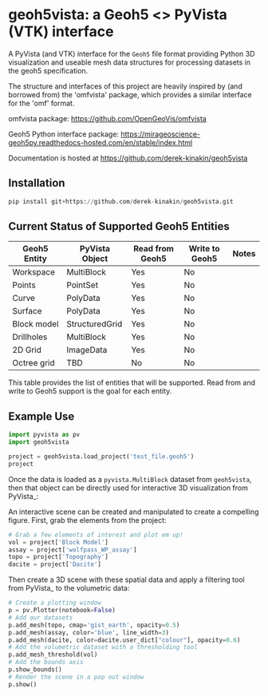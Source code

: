 geoh5vista: a Geoh5 <> PyVista (VTK) interface
===========================================

A PyVista (and VTK) interface for the `Geoh5` file format providing Python 3D visualization and useable mesh data structures for processing datasets in the geoh5 specification.

The structure and interfaces of this project are heavily inspired by (and borrowed from) the 'omfvista' package, which provides a similar interface for the 'omf' format.

omfvista package: <https://github.com/OpenGeoVis/omfvista>

Geoh5 Python interface package: <https://mirageoscience-geoh5py.readthedocs-hosted.com/en/stable/index.html>

Documentation is hosted at <https://github.com/derek-kinakin/geoh5vista>

Installation
------------

```python
pip install git+https://github.com/derek-kinakin/geoh5vista.git
```

Current Status of Supported Geoh5 Entities
-------------------

| Geoh5 Entity | PyVista Object | Read from Geoh5 | Write to Geoh5 | Notes |
| -------------|----------------|-----------------|----------------|-------|
| Workspace    | MultiBlock     | Yes             | No             |       |
| Points       | PointSet       | Yes             | No             |       |
| Curve        | PolyData       | Yes             | No             |       |
| Surface      | PolyData       | Yes             | No             |       |
| Block model  | StructuredGrid | Yes             | No             |       |
| Drillholes   | MultiBlock     | Yes             | No             |       |
| 2D Grid      | ImageData      | Yes             | No             |       |
| Octree grid  | TBD            | No              | No             |       |

This table provides the list of entities that will be supported. Read from and write
to Geoh5 support is the goal for each entity.

Example Use
-----------

```python
import pyvista as pv
import geoh5vista

project = geoh5vista.load_project('test_file.geoh5')
project
```

Once the data is loaded as a ``pyvista.MultiBlock`` dataset from ``geoh5vista``, then
that object can be directly used for interactive 3D visualization from PyVista_:

An interactive scene can be created and manipulated to create a compelling
figure. First, grab the elements from the project:

```python
# Grab a few elements of interest and plot em up!
vol = project['Block Model']
assay = project['wolfpass_WP_assay']
topo = project['Topography']
dacite = project['Dacite']
```

Then create a 3D scene with these spatial data and apply a filtering tool from
PyVista_ to the volumetric data:

```python
# Create a plotting window
p = pv.Plotter(notebook=False)
# Add our datasets
p.add_mesh(topo, cmap='gist_earth', opacity=0.5)
p.add_mesh(assay, color='blue', line_width=3)
p.add_mesh(dacite, color=dacite.user_dict["colour"], opacity=0.6)
# Add the volumetric dataset with a thresholding tool
p.add_mesh_threshold(vol)
# Add the bounds axis
p.show_bounds()
# Render the scene in a pop out window
p.show()
```
